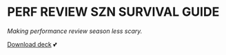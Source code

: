# PERF REVIEW SZN SURVIVAL GUIDE
_Making performance review season less scary._

[Download deck](https://github.com/skullface/perf-review-szn/blob/main/review-szn-survival-guide-from-skullface-2024.pdf) 💕
